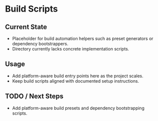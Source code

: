 # Build Scripts

## Current State

- Placeholder for build automation helpers such as preset generators or dependency bootstrappers.
- Directory currently lacks concrete implementation scripts.

## Usage

- Add platform-aware build entry points here as the project scales.
- Keep build scripts aligned with documented setup instructions.

## TODO / Next Steps

- Add platform-aware build presets and dependency bootstrapping scripts.
